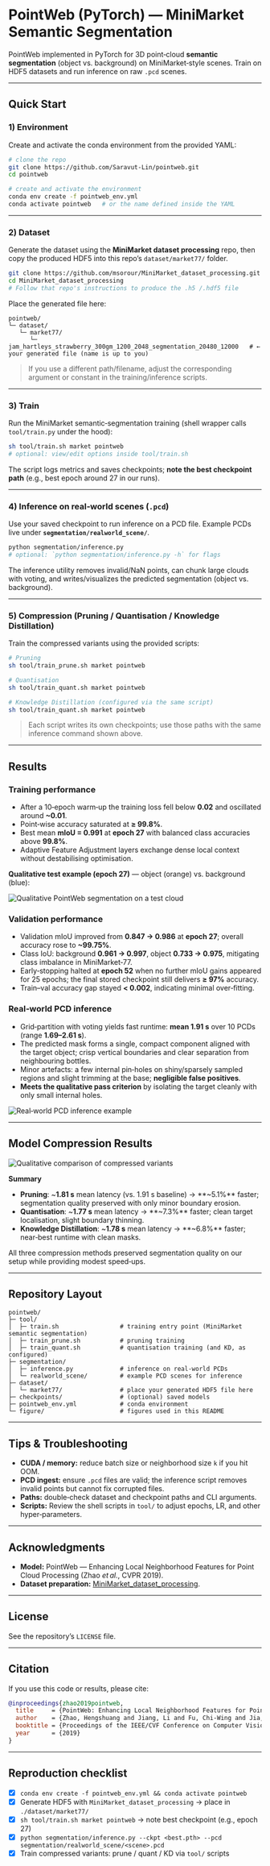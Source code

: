 # PointWeb (PyTorch) — MiniMarket Semantic Segmentation

PointWeb implemented in PyTorch for 3D point‑cloud **semantic segmentation** (object vs. background) on MiniMarket‑style scenes. Train on HDF5 datasets and run inference on raw `.pcd` scenes.

---

## Quick Start

### 1) Environment
Create and activate the conda environment from the provided YAML:

```bash
# clone the repo
git clone https://github.com/Saravut-Lin/pointweb.git
cd pointweb

# create and activate the environment
conda env create -f pointweb_env.yml
conda activate pointweb   # or the name defined inside the YAML
```

---

### 2) Dataset
Generate the dataset using the **MiniMarket dataset processing** repo, then copy the produced HDF5 into this repo’s `dataset/market77/` folder.

```bash
git clone https://github.com/msorour/MiniMarket_dataset_processing.git
cd MiniMarket_dataset_processing
# Follow that repo's instructions to produce the .h5 /.hdf5 file
```

Place the generated file here:

```text
pointweb/
└─ dataset/
   └─ market77/
      └─ jam_hartleys_strawberry_300gm_1200_2048_segmentation_20480_12000   # ← your generated file (name is up to you)
```

> If you use a different path/filename, adjust the corresponding argument or constant in the training/inference scripts.

---

### 3) Train
Run the MiniMarket semantic‑segmentation training (shell wrapper calls `tool/train.py` under the hood):

```bash
sh tool/train.sh market pointweb
# optional: view/edit options inside tool/train.sh
```

The script logs metrics and saves checkpoints; **note the best checkpoint path** (e.g., best epoch around 27 in our runs).

---

### 4) Inference on real‑world scenes (`.pcd`)
Use your saved checkpoint to run inference on a PCD file. Example PCDs live under **`segmentation/realworld_scene/`**.

```bash
python segmentation/inference.py
# optional: `python segmentation/inference.py -h` for flags
```

The inference utility removes invalid/NaN points, can chunk large clouds with voting, and writes/visualizes the predicted segmentation (object vs. background).

---

### 5) Compression (Pruning / Quantisation / Knowledge Distillation)
Train the compressed variants using the provided scripts:

```bash
# Pruning
sh tool/train_prune.sh market pointweb

# Quantisation
sh tool/train_quant.sh market pointweb

# Knowledge Distillation (configured via the same script)
sh tool/train_quant.sh market pointweb
```

> Each script writes its own checkpoints; use those paths with the same inference command shown above.

---

## Results

### Training performance
- After a 10‑epoch warm‑up the training loss fell below **0.02** and oscillated around **~0.01**.
- Point‑wise accuracy saturated at **≥ 99.8%**.
- Best mean **mIoU = 0.991** at **epoch 27** with balanced class accuracies above **99.8%**.
- Adaptive Feature Adjustment layers exchange dense local context without destabilising optimisation.

**Qualitative test example (epoch 27)** — object (orange) vs. background (blue):

![Qualitative PointWeb segmentation on a test cloud](figure/pointweb_IoU.png)

### Validation performance
- Validation mIoU improved from **0.847 → 0.986** at **epoch 27**; overall accuracy rose to **~99.75%**.
- Class IoU: background **0.961 → 0.997**, object **0.733 → 0.975**, mitigating class imbalance in MiniMarket‑77.
- Early‑stopping halted at **epoch 52** when no further mIoU gains appeared for 25 epochs; the final stored checkpoint still delivers **≥ 97%** accuracy.
- Train–val accuracy gap stayed **< 0.002**, indicating minimal over‑fitting.

### Real‑world PCD inference
- Grid‑partition with voting yields fast runtime: **mean 1.91 s** over 10 PCDs (range **1.69–2.61 s**).
- The predicted mask forms a single, compact component aligned with the target object; crisp vertical boundaries and clear separation from neighbouring bottles.
- Minor artefacts: a few internal pin‑holes on shiny/sparsely sampled regions and slight trimming at the base; **negligible false positives**.
- **Meets the qualitative pass criterion** by isolating the target cleanly with only small internal holes.

![Real‑world PCD inference example](figure/inference_pointweb.png)

---

## Model Compression Results

![Qualitative comparison of compressed variants](figure/compress.png)

**Summary**
- **Pruning**: ~**1.81 s** mean latency (vs. 1.91 s baseline) → **~5.1%** faster; segmentation quality preserved with only minor boundary erosion.
- **Quantisation**: ~**1.77 s** mean latency → **~7.3%** faster; clean target localisation, slight boundary thinning.
- **Knowledge Distillation**: ~**1.78 s** mean latency → **~6.8%** faster; near‑best runtime with clean masks.

All three compression methods preserved segmentation quality on our setup while providing modest speed‑ups.

---

## Repository Layout

```text
pointweb/
├─ tool/
│  ├─ train.sh                 # training entry point (MiniMarket semantic segmentation)
│  ├─ train_prune.sh           # pruning training
│  ├─ train_quant.sh           # quantisation training (and KD, as configured)
├─ segmentation/
│  ├─ inference.py             # inference on real-world PCDs
│  └─ realworld_scene/         # example PCD scenes for inference
├─ dataset/
│  └─ market77/                # place your generated HDF5 file here
├─ checkpoints/                # (optional) saved models
├─ pointweb_env.yml            # conda environment
└─ figure/                     # figures used in this README
```

---

## Tips & Troubleshooting
- **CUDA / memory:** reduce batch size or neighborhood size `k` if you hit OOM.
- **PCD ingest:** ensure `.pcd` files are valid; the inference script removes invalid points but cannot fix corrupted files.
- **Paths:** double‑check dataset and checkpoint paths and CLI arguments.
- **Scripts:** Review the shell scripts in `tool/` to adjust epochs, LR, and other hyper‑parameters.

---

## Acknowledgments
- **Model:** PointWeb — Enhancing Local Neighborhood Features for Point Cloud Processing (Zhao *et al.*, CVPR 2019).
- **Dataset preparation:** [MiniMarket_dataset_processing](https://github.com/msorour/MiniMarket_dataset_processing).

---

## License
See the repository’s `LICENSE` file.

---

## Citation
If you use this code or results, please cite:

```bibtex
@inproceedings{zhao2019pointweb,
  title     = {PointWeb: Enhancing Local Neighborhood Features for Point Cloud Processing},
  author    = {Zhao, Hengshuang and Jiang, Li and Fu, Chi-Wing and Jia, Jiaya},
  booktitle = {Proceedings of the IEEE/CVF Conference on Computer Vision and Pattern Recognition (CVPR)},
  year      = {2019}
}
```

---

## Reproduction checklist
- [x] `conda env create -f pointweb_env.yml && conda activate pointweb`
- [x] Generate HDF5 with `MiniMarket_dataset_processing` → place in `./dataset/market77/`
- [x] `sh tool/train.sh market pointweb` → note best checkpoint (e.g., epoch 27)
- [x] `python segmentation/inference.py --ckpt <best.pth> --pcd segmentation/realworld_scene/<scene>.pcd`
- [x] Train compressed variants: prune / quant / KD via `tool/` scripts
